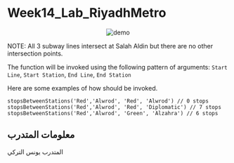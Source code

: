 # Week14_Lab_RiyadhMetro

<p align="center">
  <img src="https://github.com/YounesAlturkey/RiyadhMetro/blob/main/demo.png" alt="demo"/>
</p>

NOTE: All 3 subway lines intersect at Salah Aldin but there are no other intersection points.


The function will be invoked using the following pattern of arguments:
`Start Line`, `Start Station`, `End Line`, `End Station`

Here are some examples of how should be invoked.

    stopsBetweenStations('Red','Alwrod', 'Red', 'Alwrod') // 0 stops
    stopsBetweenStations('Red','Alwrod', 'Red', 'Diplomatic') // 7 stops
    stopsBetweenStations('Red','Alwrod', 'Green', 'Alzahra') // 6 stops

## معلومات المتدرب

المتدرب يونس التركي


